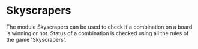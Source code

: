 # Skyscrapers

The module Skyscrapers can be used to
check if a combination on a board is winning or not.
Status of a combination is checked using all the 
rules of the game 'Skyscrapers'.
